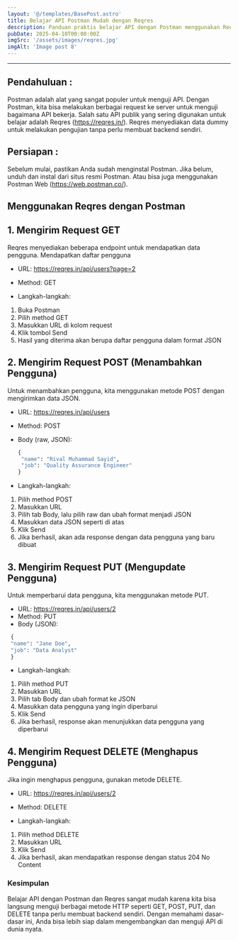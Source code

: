 ```yaml
---
layout: '@/templates/BasePost.astro'
title: Belajar API Postman Mudah dengan Reqres
description: Panduan praktis belajar API dengan Postman menggunakan Reqres. Pelajari cara mengirim GET, POST, PUT, dan DELETE request dengan mudah tanpa perlu backend! 🚀
pubDate: 2025-04-10T00:00:00Z
imgSrc: '/assets/images/reqres.jpg'
imgAlt: 'Image post 8'
---
```


---

## Pendahuluan : 

Postman adalah alat yang sangat populer untuk menguji API. Dengan Postman, kita bisa melakukan berbagai request ke server untuk menguji bagaimana API bekerja. Salah satu API publik yang sering digunakan untuk belajar adalah Reqres (https://reqres.in/). Reqres menyediakan data dummy untuk melakukan pengujian tanpa perlu membuat backend sendiri.


## Persiapan :

Sebelum mulai, pastikan Anda sudah menginstal Postman. Jika belum, unduh dan instal dari situs resmi Postman. Atau bisa juga menggunakan Postman Web (https://web.postman.co/).

## Menggunakan Reqres dengan Postman

## 1. Mengirim Request GET

Reqres menyediakan beberapa endpoint untuk mendapatkan data pengguna.
Mendapatkan daftar pengguna

- URL: https://reqres.in/api/users?page=2
- Method: GET

- Langkah-langkah:
 1. Buka Postman
 2. Pilih method GET
 3. Masukkan URL di kolom request
 4. Klik tombol Send
 5. Hasil yang diterima akan berupa daftar pengguna dalam format JSON

## 2. Mengirim Request POST (Menambahkan Pengguna)

Untuk menambahkan pengguna, kita menggunakan metode POST dengan mengirimkan data JSON.

- URL: https://reqres.in/api/users
- Method: POST
- Body (raw, JSON):

  ```python
  {
   "name": "Rival Muhammad Sayid",
   "job": "Quality Assurance Engineer"
  }
  ```

- Langkah-langkah:
1. Pilih method POST
2. Masukkan URL
3. Pilih tab Body, lalu pilih raw dan ubah format menjadi JSON
4. Masukkan data JSON seperti di atas
5. Klik Send
6. Jika berhasil, akan ada response dengan data pengguna yang baru dibuat

## 3. Mengirim Request PUT (Mengupdate Pengguna)

Untuk memperbarui data pengguna, kita menggunakan metode PUT.

- URL: https://reqres.in/api/users/2
- Method: PUT
- Body (JSON):

 ```python
  {
  "name": "Jane Doe",
  "job": "Data Analyst"
  }
  ```

- Langkah-langkah:
1. Pilih method PUT
2. Masukkan URL
3. Pilih tab Body dan ubah format ke JSON
4. Masukkan data pengguna yang ingin diperbarui
5. Klik Send
6. Jika berhasil, response akan menunjukkan data pengguna yang diperbarui

## 4. Mengirim Request DELETE (Menghapus Pengguna)

Jika ingin menghapus pengguna, gunakan metode DELETE.

- URL: https://reqres.in/api/users/2
- Method: DELETE

- Langkah-langkah:
1. Pilih method DELETE
2. Masukkan URL
3. Klik Send
4. Jika berhasil, akan mendapatkan response dengan status 204 No Content

### Kesimpulan

Belajar API dengan Postman dan Reqres sangat mudah karena kita bisa langsung menguji berbagai metode HTTP seperti GET, POST, PUT, dan DELETE tanpa perlu membuat backend sendiri. Dengan memahami dasar-dasar ini, Anda bisa lebih siap dalam mengembangkan dan menguji API di dunia nyata.

